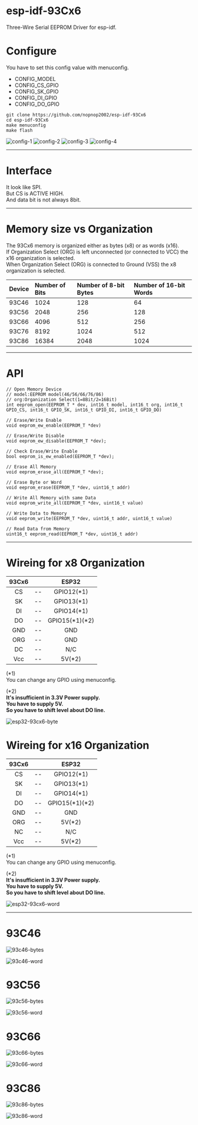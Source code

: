 # esp-idf-93Cx6
Three-Wire Serial EEPROM Driver for esp-idf.

# Configure
You have to set this config value with menuconfig.   
- CONFIG_MODEL   
- CONFIG_CS_GPIO   
- CONFIG_SK_GPIO   
- CONFIG_DI_GPIO   
- CONFIG_DO_GPIO   

```
git clone https://github.com/nopnop2002/esp-idf-93Cx6
cd esp-idf-93Cx6
make menuconfig
make flash
```

![config-1](https://user-images.githubusercontent.com/6020549/79813215-fae74080-83b5-11ea-8b74-5f7e92977763.jpg)
![config-2](https://user-images.githubusercontent.com/6020549/79813213-fa4eaa00-83b5-11ea-8be8-ee6195dc1491.jpg)
![config-3](https://user-images.githubusercontent.com/6020549/79813211-f91d7d00-83b5-11ea-86ab-d44a1e82d637.jpg)
![config-4](https://user-images.githubusercontent.com/6020549/79813216-fae74080-83b5-11ea-904f-587c6cea2a1c.jpg)

---

# Interface

It look like SPI.   
But CS is ACTIVE HIGH.   
And data bit is not always 8bit.   

---

# Memory size vs Organization

The 93Cx6 memory is organized either as bytes (x8) or as words (x16).   
If Organization Select (ORG) is left unconnected (or connected to VCC) the x16 organization is selected.   
When Organization Select (ORG) is connected to Ground (VSS) the x8 organization is selected.    

|Device|Number of Bits|Number of 8-bit Bytes|Number of 16-bit Words|
|:---|:---|:---|:---|
|93C46|1024|128|64|
|93C56|2048|256|128|
|93C66|4096|512|256|
|93C76|8192|1024|512|
|93C86|16384|2048|1024|

---

# API

```
// Open Memory Device
// model:EEPROM model(46/56/66/76/86)
// org:Organization Select(1=8Bit/2=16Bit)
int eeprom_open(EEPROM_T * dev, int16_t model, int16_t org, int16_t GPIO_CS, int16_t GPIO_SK, int16_t GPIO_DI, int16_t GPIO_DO)

// Erase/Write Enable
void eeprom_ew_enable(EEPROM_T *dev)

// Erase/Write Disable
void eeprom_ew_disable(EEPROM_T *dev);

// Check Erase/Write Enable
bool eeprom_is_ew_enabled(EEPROM_T *dev);

// Erase All Memory
void eeprom_erase_all(EEPROM_T *dev);

// Erase Byte or Word
void eeprom_erase(EEPROM_T *dev, uint16_t addr)

// Write All Memory with same Data
void eeprom_write_all(EEPROM_T *dev, uint16_t value)

// Write Data to Memory
void eeprom_write(EEPROM_T *dev, uint16_t addr, uint16_t value)

// Read Data from Memory
uint16_t eeprom_read(EEPROM_T *dev, uint16_t addr)
```

---

# Wireing for x8 Organization

|93Cx6||ESP32|
|:-:|:-:|:-:|
|CS|--|GPIO12(*1)|
|SK|--|GPIO13(*1)|
|DI|--|GPIO14(*1)|
|DO|--|GPIO15(*1)(*2)|
|GND|--|GND|
|ORG|--|GND|
|DC|--|N/C|
|Vcc|--|5V(*2)|

(*1)   
You can change any GPIO using menuconfig.   

(*2)   
**It's insufficient in 3.3V Power supply.**   
**You have to supply 5V.**   
**So you have to shift level about DO line.**   

![esp32-93cx6-byte](https://user-images.githubusercontent.com/6020549/79865683-855f8c80-8416-11ea-9291-8c6f1168bf5a.jpg)

# Wireing for x16 Organization

|93Cx6||ESP32|
|:-:|:-:|:-:|
|CS|--|GPIO12(*1)|
|SK|--|GPIO13(*1)|
|DI|--|GPIO14(*1)|
|DO|--|GPIO15(*1)(*2)|
|GND|--|GND|
|ORG|--|5V(*2)|
|NC|--|N/C|
|Vcc|--|5V(*2)|

(*1)   
You can change any GPIO using menuconfig.   


(*2)   
**It's insufficient in 3.3V Power supply.**   
**You have to supply 5V.**   
**So you have to shift level about DO line.**   

![esp32-93cx6-word](https://user-images.githubusercontent.com/6020549/79865692-885a7d00-8416-11ea-95f6-ebd20640af7c.jpg)

---

# 93C46
![93c46-bytes](https://user-images.githubusercontent.com/6020549/79813724-67af0a80-83b7-11ea-9298-2411dc440067.jpg)

![93c46-word](https://user-images.githubusercontent.com/6020549/79813729-6978ce00-83b7-11ea-99a8-89958a521215.jpg)

# 93C56
![93c56-bytes](https://user-images.githubusercontent.com/6020549/79813752-7990ad80-83b7-11ea-9454-6c0f213855d0.jpg)

![93c56-word](https://user-images.githubusercontent.com/6020549/79813759-7bf30780-83b7-11ea-9c88-1dcf4a2bdb66.jpg)

# 93C66
![93c66-bytes](https://user-images.githubusercontent.com/6020549/79813777-8ca37d80-83b7-11ea-9c6d-48368bb2b6e2.jpg)

![93c66-word](https://user-images.githubusercontent.com/6020549/79813786-90370480-83b7-11ea-94d2-c9794da5e51a.jpg)

# 93C86
![93c86-bytes](https://user-images.githubusercontent.com/6020549/79813799-99c06c80-83b7-11ea-9ef5-4c3d2689dda5.jpg)

![93c86-word](https://user-images.githubusercontent.com/6020549/79813802-9c22c680-83b7-11ea-8021-bd04add299f9.jpg)
